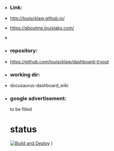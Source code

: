- ### Link:
- http://louiscklaw.github.io/
- https://aboutme.louislabs.com/
-
- ### repository:
- https://github.com/louiscklaw/dashboard-tryout
- ### working dir:
- docusaurus-dashboard_wiki
- ### google advertisement:
  
  to be filled
  
  # status
  
  [![Build and Deploy](https://github.com/louiscklaw/dashboard-tryout/actions/workflows/deploy_gh_pages.yml/badge.svg)](https://github.com/louiscklaw/dashboard-tryout/actions/workflows/deploy_gh_pages.yml)
  )